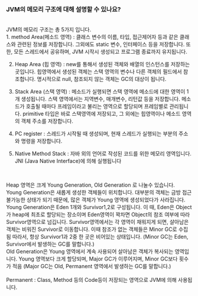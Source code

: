 ### JVM의 메모리 구조에 대해 설명할 수 있나요?
<br>
JVM의 메모리 구조는 총 5가지 입니다. <br>
1. method Area(메소드 영역) : 클래스 변수의 이름, 타입, 접근제어자 등과 같은 클래스와 관련된 정보를 저장합니다. 
                             그외에도 static 변수, 인터페이스 등을 저장합니다.
                             또한, 모든 스레드에서 공유하며, JVM 시작시 생성되고 프로그램 종료까지 유지됩니다.
                             
2. Heap Area (힙 영역) : new를 통해서 생성된 객체와 배열의 인스턴스를 저장하는 곳입니다. 
                         힙영역에서 생성된 객체는 스택 영역의 변수나 다른 객체의 필드에서 참조합니다. 
                         명시적으로 null, 참조되지 않는 객체는 GC의 대상이 됩니다.
                         
3. Stack Area (스택 영역) : 메소드가 실행되면 스택 영역에 메소드에 대한 영역이 1개 생성됩니다.
                           스택 영역에서는 지역변수, 매개변수, 리턴값 등을 저장합니다.
                           메소드가 호출될 때마다 프레임이라고 불리는 영역으로 할당되며 프레임별로 관리됩니다. 
                           primitive 타입은 바로 스택영역에 저장되고, 그 외에는 힙영역이나 메소드 영역의 객체 주소를 저장합니다.
                           
4. PC register : 스레드가 시작될 때 생성되며, 현재 스레드가 실행되는 부분의 주소와 명령을 저장합니다.

5. Native Method Stack : 자바 외의 언어로 작성된 코드를 위한 메모리 영역입니다. JNI (Java Native Interface)에 의해 실행됩니다

<br>

Heap 영역은 크게 Young Generation, Old Generation 로 나눌수 있습니다. 
<br>
Young Generation은 새롭게 생성한 객체들이 위치합니다. 대부분의 객체는 금방 접근 불가능한 상태가 되기 때문에, 
많은 객체가 Young 영역에 생성되었다가 사라집니다. Young Generation은 Eden 1개와 Survivor1,2로 구성됩니다. 
이 때, Eden은 Object가 heap에 최초로 할당되는 장소이며 Eden영역이 꽉차면 Object의 참조 여부에 따라 Survivor영역으로 넘깁니다.
Survivor영역에서는 각 영역이 채워지게 되면, 살아남은 객체는 비워진 Survivor로 이동합니다. 이때 참조가 없는 객체들은 Minor GC로 수집 됨
따라서, 항상 Survivor1과 2중 한 곳은 비어있는 상태입니다.
(Minor GC는 Eden, Survivor에서 발생하는 GC를 말합니다.)
<br>
Old Generation은 Young 영역에서 계속 사용되어 살아남은 객체가 복사되는 영역입니다. Young 영역보다 크게 할당되며,
Major GC가 이루어지며, Minor GC보다 횟수가 적음
(Major GC는 Old, Permanent 영역에서 발생하는 GC를 말합니다.)        
<br>
Permanent : Class, Method 등의 Code등이 저장되는 영역으로 JVM에 의해 사용됩니다.

